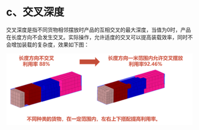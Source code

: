 # c、交叉深度

交叉深度是指不同货物相邻摆放时产品的互相交叉的最大深度，当值为0时，产品在长度方向不会发生交叉。实际操作，允许适度的交叉可以提高装载效率，同时不会增加装载的复杂度，效果如下图：

![](../../../.gitbook/assets/image%20%2826%29.png)

